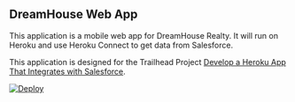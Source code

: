 DreamHouse Web App
------------------

This application is a mobile web app for DreamHouse Realty. It will run on Heroku and use Heroku Connect to get data from Salesforce.

This application is designed for the Trailhead Project [Develop a Heroku App That Integrates with Salesforce](https://trailhead.salesforce.com/content/learn/projects/develop-heroku-applications).

   <a href="https://heroku.com/deploy">
  <img src="https://www.herokucdn.com/deploy/button.svg" alt="Deploy">
</a

